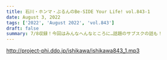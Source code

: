 ```yaml
---
title: 石川・ホンマ・ぶるんのBe-SIDE Your Life! vol.843-1
date: August 3, 2022
tags: ['2022', 'August 2022', 'vol.843']
draft: false
summary: 7/8収録！今回はみんなへんなところに…話題のサブスクの話も！
---
```


http://project-phi.ddo.jp/ishikawa/ishikawa843_1.mp3